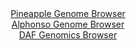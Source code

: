 <div id="Pineapple_Genome_Browser" align="center">
  <a href="https://igv.org/app/?sessionURL=blob:zZNbb5swGIb_i6VWm0TAhkACUjXRNj0sWdM2p61VhQwY4hZsZhvIQfnvc6NNu.mk5mLTJC7sTz683.OHLWiIkJQzEADbRK6JEDCAXPJ2gsuqIDe4JBIEGS4kMYAgGRGEJQQEW5BhqfDsfqR3LpWqZGBZVFWdErOcm9IxcYk3nOFWmgkvrTNeFDjmAisupHUqcMMtmjedlsS4qkx9t2O6VooVtnBRLTmT3KoIy6NWnxf9KkU5YbwkUVkXiu4DRDqPzpiaGf4ULiZhkhAph2R9nZ6Ew.tw7gxmD5fe2cNsfLWYeYvjCc0ZVrUgJ.n87nZ54dWrcffG90dDVOGUim_ldN4eOefHg1VFBZEnqIf6XQhd.xUMZSlZ_U89648e2HdfhvQrQ8.9qQzR5YiU68kX37lr78nLH_reGaDgSa09AMlS9AIEDQd6hmt7ndch6hsQ.pqO4BQEj08GUAInL3r54xaodaVtAZJ8r_fiGICLlAgQdHwIe8j3bbfb60LfRztjC2pR_D20F7N7vwft0La9KKOF0iqnkWSVNDFjZpNkZr45kOVdM5wNr4bukX1BB3YqV2WeEZttslsah2_StDUBffn.AXWr78n0T7x7TxBTxYfKdnp._hLmdfa8mU_HI5ppUDnxxoPTz3oUv_2jvSI6DE_GRYmVXq8revrTuQYLipnShYZKGtOCqvVCk.QtCJDtaHVBwguuXQQijz9AAxrIhR9_K.rsnnY_AA--">Pineapple Genome Browser</a>
</div>
<div id="Alphonso_Genome_Browser" align="center">
  <a href="https://igv.org/app/?sessionURL=blob:zZJra9swGIX_i6BlA8eWb3FsKCNNr0mX5oKTkVKMYsuOGltSJdluGvLfp5WNfemg.bAxEEJ6kfSec_TsQYOFJIyCCDim7Zu2DQwgN6ydo4qXeIwqLEGUo1JiAwicY4FpikG0BzmSCsWzO31zoxSXkWURxTsVogUzpWuiCr0yilpppqyyBqws0ZoJpJiQ1rlADbNI0XRavEacm7q3a_pWhhSyUMk3jEpmcUyLpNXvJb9KSYEpq3BS1aUibwISrUdrzMwcfekv5_00xVKO8O42O.uPbvsL9zJeXXcHq_j.Zhl3l6dzUlCkaoHPxpeYXXgtjCersD1xzmfb2fSez6eToLfbnrgXp5cvnAgsz.zA7nkQel5PR0Nohl_.J9d6kCOdP.f21TCAWJv2r_E5X6Dqm17nN3oaLL7W3rvuQ3AwQMnSWvMA0o0IIhsaLuwavtPt_FjaPQPCUGckGAHRw6MBlEDpVh9_2AO145oaIPFz_QaQAZjIsABRJ4QwsMPQ8b3Ag2FoH4w9qEX59wK.imdhAJ2.43STnJRKI50lknJpIkrNJs3N4vXIRJ_UIHfmk2ERzGk3WyxW9.24YZMR5dM_ZGkA3frtE7XRjyj6J.x9RIip1scCN.Tb56m9g60YPnmj110Nx_TmanYLx_F78fhQmz0umpyJCil9Xlf09idtDRIEUaULDZFkTUqidkudImtBZDuuhhakrGSaQiCK9SdoQMP24effcLqHx8N3">Alphonso Genome Browser</a>
</div>


<div id="DAF_Genomics_Browser" align="center">
  <a href="https://igv.org/app/?sessionURL=blob:tZFra9swFIb_y4H2k2.Sb7UhDG_NurZpR2O8sJQSFPv4stmWK8lJs5D_PpF1DDbKGHQgCYlzeV.dZw8bFLLhPcRALeJbhIABsubblHVDi7esQwlxyVqJBggsUWCfI8R7KJlULJvPdGWt1CBj2y5YaVbY867JpSVdiw2m5KOqUaea1GId.8Z7tpVWzjudrJjN2qHmveQ2y3OU0nTsAftqtWX6.BlbHVviqhtb1RxVV9qENlZYJdNum77Ap78Y.Q_KejVvkkWaHOuvcXdZTJLry.STO82WF8G7ZfbxwyILFqdpU_VMjQIn5HbXVfLuYhoU9MuaFp70UlnfVFdLfuKen06fhkagnJCQnHmO4_k.HAxoeT5qBJDXgsTEM0J6ZlDPM5.vrh_oGQjeQHz_YIASLP.q0._3oHaDBgUSH8cjMwO4KFBAbEaOE5Ioor4Xek4UkYOxh1G0r0zyfTaPQocmlAbWmnVav2za4_i00J_B18L4W2e9_xXT5oS.Tfn5PEyC2TqrojsRbGafnavHqriRL4Ay4MWPlVx0TOnQj.czFtZqvQ579YuLe3g4fAc-">DAF Genomics Browser</a>
</div>
